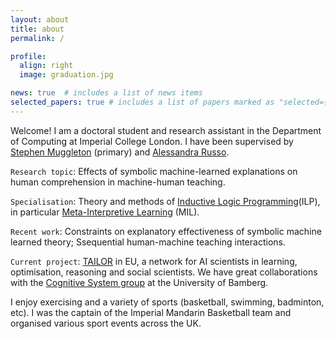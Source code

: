 ```yaml
---
layout: about
title: about
permalink: /

profile:
  align: right
  image: graduation.jpg

news: true  # includes a list of news items
selected_papers: true # includes a list of papers marked as "selected={true}"
---
```


Welcome! I am a doctoral student and research assistant in the Department of Computing at Imperial College London. I have been supervised by [Stephen Muggleton](https://wp.doc.ic.ac.uk/shm/) (primary) and [Alessandra Russo](https://www.imperial.ac.uk/people/a.russo).

`Research topic`: Effects of symbolic machine-learned explanations on human comprehension in machine-human teaching.

`Specialisation`: Theory and methods of [Inductive Logic Programming](https://en.wikipedia.org/wiki/Inductive_logic_programming)(ILP), in particular [Meta-Interpretive Learning](https://www.doc.ic.ac.uk/~shm/Papers/rulemlabs.pdf) (MIL).

`Recent work`: Constraints on explanatory effectiveness of symbolic machine learned theory; Ssequential human-machine teaching interactions.

`Current project`: [TAILOR](https://tailor-network.eu/) in EU, a network for AI scientists in learning, optimisation, reasoning and social scientists. We have great collaborations with the [Cognitive System group](https://www.uni-bamberg.de/en/cogsys/schmid/) at the University of Bamberg.

I enjoy exercising and a variety of sports (basketball, swimming, badminton, etc). I was the captain of the Imperial Mandarin Basketball team and organised various sport events across the UK.
